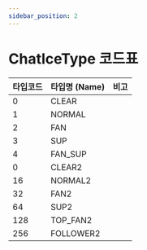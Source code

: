 ```yaml
---
sidebar_position: 2
---
```


# ChatIceType 코드표

| 타입코드 | 타입명 (Name) | 비고 |
| -------- | ------------- | ---- |
| 0        | CLEAR         |      |
| 1        | NORMAL        |      |
| 2        | FAN           |      |
| 3        | SUP           |      |
| 4        | FAN_SUP       |      |
| 0        | CLEAR2        |      |
| 16       | NORMAL2       |      |
| 32       | FAN2          |      |
| 64       | SUP2          |      |
| 128      | TOP_FAN2      |      |
| 256      | FOLLOWER2     |      |
